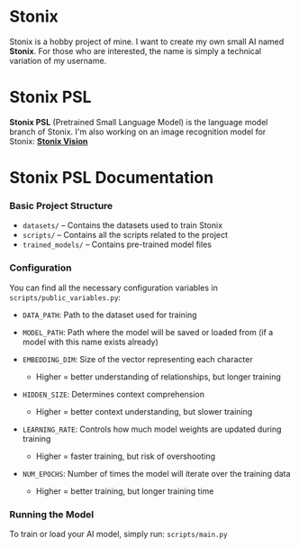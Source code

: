 # Stonix
Stonix is a hobby project of mine. I want to create my own small AI named **Stonix**.
For those who are interested, the name is simply a technical variation of my username.

# Stonix PSL
**Stonix PSL** (Pretrained Small Language Model) is the language model branch of Stonix.
I'm also working on an image recognition model for Stonix: [**Stonix Vision**](https://github.com/Stoniye/Stonix-Vision)

# Stonix PSL Documentation
### Basic Project Structure
* `datasets/` – Contains the datasets used to train Stonix
* `scripts/` – Contains all the scripts related to the project
* `trained_models/` – Contains pre-trained model files

### Configuration
You can find all the necessary configuration variables in `scripts/public_variables.py`:

* `DATA_PATH`: Path to the dataset used for training
* `MODEL_PATH`: Path where the model will be saved or loaded from (if a model with this name exists already)
* `EMBEDDING_DIM`: Size of the vector representing each character

  * Higher = better understanding of relationships, but longer training
* `HIDDEN_SIZE`: Determines context comprehension

  * Higher = better context understanding, but slower training
* `LEARNING_RATE`: Controls how much model weights are updated during training

  * Higher = faster training, but risk of overshooting
* `NUM_EPOCHS`: Number of times the model will iterate over the training data

  * Higher = better training, but longer training time

### Running the Model
To train or load your AI model, simply run: `scripts/main.py`
